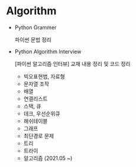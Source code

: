 # Algorithm

+ Python Grammer
 
   파이썬 문법 정리

+ Python Algorithm Interview

  [파이썬 알고리즘 인터뷰] 교재 내용 정리 및 코드 정리

    - 빅오표현법, 자료형
    - 문자열 조작
    - 배열
    - 연결리스트
    - 스택, 큐
    - 데크, 우선순위큐
    - 해쉬테이블
    - 그래프
    - 최단경로 문제
    - 트리
    - 트라이
    - 알고리즘 (2021.05 ~)
